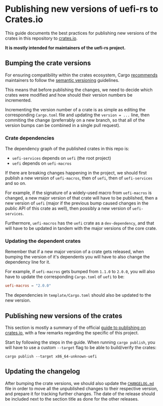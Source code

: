 # Publishing new versions of uefi-rs to Crates.io

This guide documents the best practices for publishing new versions of
the crates in this repository to [crates.io](https://crates.io/).

**It is mostly intended for maintainers of the uefi-rs project.**

## Bumping the crate versions

For ensuring compatibility within the crates ecosystem,
Cargo [recommends][cargo-semver] maintainers to follow the [semantic versioning][semver] guidelines.

This means that before publishing the changes, we need to decide
which crates were modified and how should their version numbers be incremented.

Incrementing the version number of a crate is as simple as editing
the corresponding `Cargo.toml` file and updating the `version = ...` line,
then commiting the change (preferrably on a new branch, so that all of the version bumps
can be combined in a single pull request).

### Crate dependencies

The dependency graph of the published crates in this repo is:

- `uefi-services` depends on `uefi` (the root project)
- `uefi` depends on `uefi-macros`

If there are breaking changes happening in the project, we should first publish
a new version of `uefi-macros`, then of `uefi`, then of `uefi-services` and so on.

For example, if the signature of a widely-used macro from `uefi-macros` is changed,
a new major version of that crate will have to be published, then a new version of
`uefi` (major if the previous bump caused changes in the public API of this crate as well),
then possibly a new version of `uefi-services`.

Furthermore, `uefi-macros` has the `uefi` crate as a `dev-dependency`,
and that will have to be updated in tandem with the major versions of the core crate.

### Updating the dependent crates

Remember that if a new major version of a crate gets released, when bumping the version
of it's dependents you will have to also change the dependency line for it.

For example, if `uefi-macros` gets bumped from `1.1.0` to `2.0.0`,
you will also have to update the corresponding `Cargo.toml` of `uefi` to be:

```toml
uefi-macros = "2.0.0"
```

The dependencies in `template/Cargo.toml` should also be updated to the new version.

[cargo-semver]: https://doc.rust-lang.org/cargo/reference/semver.html
[semver]: https://semver.org/

## Publishing new versions of the crates

This section is mostly a summary of the official [guide to publishing on crates.io][cargo-publishing-reference],
with a few remarks regarding the specific of this project.

Start by following the steps in the guide. When running `cargo publish`,
you will have to use a custom `--target` flag to be able to build/verify the crates:

```
cargo publish --target x86_64-unknown-uefi
```

[cargo-publishing-reference]: https://doc.rust-lang.org/cargo/reference/publishing.html

## Updating the changelog

After bumping the crate versions, we should also update the [`CHANGELOG.md`](CHANGELOG.md) file
in order to move all the unpublished changes to their respective version, and prepare it for
tracking further changes. The date of the release should be included next to the section title as
done for the other releases.
